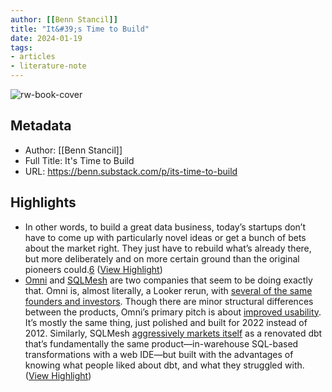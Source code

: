 ```yaml
---
author: [[Benn Stancil]]
title: "It&#39;s Time to Build"
date: 2024-01-19
tags: 
- articles
- literature-note
---
```

![rw-book-cover](https://substackcdn.com/image/fetch/f_auto,q_auto:good,fl_progressive:steep/https%3A%2F%2Fsubstack-post-media.s3.amazonaws.com%2Fpublic%2Fimages%2F723cb368-0f99-4c80-949a-6d871af51ef8_1600x900.png)

## Metadata
- Author: [[Benn Stancil]]
- Full Title: It's Time to Build
- URL: https://benn.substack.com/p/its-time-to-build

## Highlights
- In other words, to build a great data business, today’s startups don’t have to come up with particularly novel ideas or get a bunch of bets about the market right. They just have to rebuild what’s already there, but more deliberately and on more certain ground than the original pioneers could.[6](https://benn.substack.com/p/its-time-to-build#footnote-6) ([View Highlight](https://read.readwise.io/read/01hmhf2jka3spg5af5ys0yr1vf))
- [Omni](https://omni.co/) and [SQLMesh](https://sqlmesh.com/) are two companies that seem to be doing exactly that. Omni is, almost literally, a Looker rerun, with [several of the same founders and investors](https://omni.co/about). Though there are minor structural differences between the products, Omni’s primary pitch is about [improved usability](https://techcrunch.com/2022/08/16/omni-looks-to-take-on-looker-with-its-cloud-powered-bi-platform/#:~:text=have%20to%20overcome%3A-,poor%20usability,-.%20He%E2%80%99s%20the). It’s mostly the same thing, just polished and built for 2022 instead of 2012. Similarly, SQLMesh [aggressively markets itself](https://tobikodata.com/the-false-promise-of-dbt-contracts.html) as a renovated dbt that’s fundamentally the same product—in-warehouse SQL-based transformations with a web IDE—but built with the advantages of knowing what people liked about dbt, and what they struggled with. ([View Highlight](https://read.readwise.io/read/01hmhf366c8q562mxz434t64ra))
